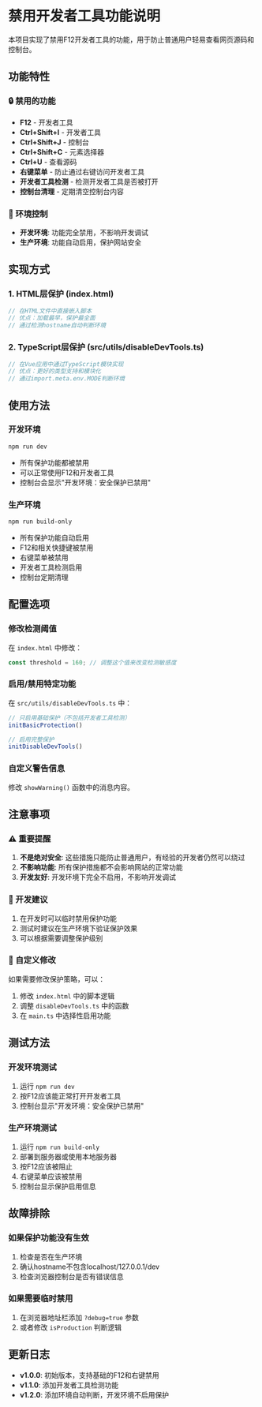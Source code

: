 # 禁用开发者工具功能说明

本项目实现了禁用F12开发者工具的功能，用于防止普通用户轻易查看网页源码和控制台。

## 功能特性

### 🔒 禁用的功能
- **F12** - 开发者工具
- **Ctrl+Shift+I** - 开发者工具
- **Ctrl+Shift+J** - 控制台
- **Ctrl+Shift+C** - 元素选择器
- **Ctrl+U** - 查看源码
- **右键菜单** - 防止通过右键访问开发者工具
- **开发者工具检测** - 检测开发者工具是否被打开
- **控制台清理** - 定期清空控制台内容

### 🎯 环境控制
- **开发环境**: 功能完全禁用，不影响开发调试
- **生产环境**: 功能自动启用，保护网站安全

## 实现方式

### 1. HTML层保护 (index.html)
```javascript
// 在HTML文件中直接嵌入脚本
// 优点：加载最早，保护最全面
// 通过检测hostname自动判断环境
```

### 2. TypeScript层保护 (src/utils/disableDevTools.ts)
```typescript
// 在Vue应用中通过TypeScript模块实现
// 优点：更好的类型支持和模块化
// 通过import.meta.env.MODE判断环境
```

## 使用方法

### 开发环境
```bash
npm run dev
```
- 所有保护功能都被禁用
- 可以正常使用F12和开发者工具
- 控制台会显示"开发环境：安全保护已禁用"

### 生产环境
```bash
npm run build-only
```
- 所有保护功能自动启用
- F12和相关快捷键被禁用
- 右键菜单被禁用
- 开发者工具检测启用
- 控制台定期清理

## 配置选项

### 修改检测阈值
在 `index.html` 中修改：
```javascript
const threshold = 160; // 调整这个值来改变检测敏感度
```

### 启用/禁用特定功能
在 `src/utils/disableDevTools.ts` 中：
```typescript
// 只启用基础保护（不包括开发者工具检测）
initBasicProtection()

// 启用完整保护
initDisableDevTools()
```

### 自定义警告信息
修改 `showWarning()` 函数中的消息内容。

## 注意事项

### ⚠️ 重要提醒
1. **不是绝对安全**: 这些措施只能防止普通用户，有经验的开发者仍然可以绕过
2. **不影响功能**: 所有保护措施都不会影响网站的正常功能
3. **开发友好**: 开发环境下完全不启用，不影响开发调试

### 🔧 开发建议
1. 在开发时可以临时禁用保护功能
2. 测试时建议在生产环境下验证保护效果
3. 可以根据需要调整保护级别

### 📝 自定义修改
如果需要修改保护策略，可以：
1. 修改 `index.html` 中的脚本逻辑
2. 调整 `disableDevTools.ts` 中的函数
3. 在 `main.ts` 中选择性启用功能

## 测试方法

### 开发环境测试
1. 运行 `npm run dev`
2. 按F12应该能正常打开开发者工具
3. 控制台显示"开发环境：安全保护已禁用"

### 生产环境测试
1. 运行 `npm run build-only`
2. 部署到服务器或使用本地服务器
3. 按F12应该被阻止
4. 右键菜单应该被禁用
5. 控制台显示保护启用信息

## 故障排除

### 如果保护功能没有生效
1. 检查是否在生产环境
2. 确认hostname不包含localhost/127.0.0.1/dev
3. 检查浏览器控制台是否有错误信息

### 如果需要临时禁用
1. 在浏览器地址栏添加 `?debug=true` 参数
2. 或者修改 `isProduction` 判断逻辑

## 更新日志

- **v1.0.0**: 初始版本，支持基础的F12和右键禁用
- **v1.1.0**: 添加开发者工具检测功能
- **v1.2.0**: 添加环境自动判断，开发环境不启用保护 